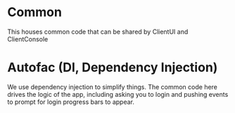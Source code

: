 # Common
This houses common code that can be shared by ClientUI and ClientConsole

# Autofac (DI, Dependency Injection)
We use dependency injection to simplify things. The common code here drives the logic of the app, including asking you to login and pushing events to prompt for login progress bars to appear.